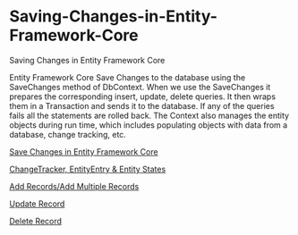 # Saving-Changes-in-Entity-Framework-Core
Saving Changes in Entity Framework Core

Entity Framework Core Save Changes to the database using the SaveChanges method of DbContext. When we use the SaveChanges it prepares the corresponding insert, update, delete queries. It then wraps them in a Transaction and sends it to the database. If any of the queries fails all the statements are rolled back. The Context also manages the entity objects during run time, which includes populating objects with data from a database, change tracking, etc.


[Save Changes in Entity Framework Core](https://www.tektutorialshub.com/entity-framework-core/save-changes-in-entity-framework-core/)

[ChangeTracker, EntityEntry & Entity States](https://www.tektutorialshub.com/entity-framework-core/change-tracker-entity-states-in-entity-framework-core/)

[Add Records/Add Multiple Records](https://www.tektutorialshub.com/entity-framework-core/add-record-add-multiple-records-in-entity-framework/)

[Update Record](https://www.tektutorialshub.com/entity-framework-core/update-record-in-entity-framework-core/)

[Delete Record](https://www.tektutorialshub.com/entity-framework-core/deleting-records-in-entity-framework-core/)


